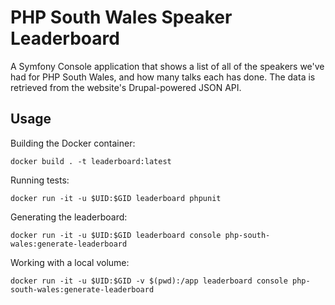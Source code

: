 # PHP South Wales Speaker Leaderboard

A Symfony Console application that shows a list of all of the speakers we've had for PHP South Wales, and how many talks each has done. The data is retrieved from the website's Drupal-powered JSON API.

## Usage

Building the Docker container:

    docker build . -t leaderboard:latest

Running tests:

    docker run -it -u $UID:$GID leaderboard phpunit

Generating the leaderboard:

    docker run -it -u $UID:$GID leaderboard console php-south-wales:generate-leaderboard

Working with a local volume:

    docker run -it -u $UID:$GID -v $(pwd):/app leaderboard console php-south-wales:generate-leaderboard
